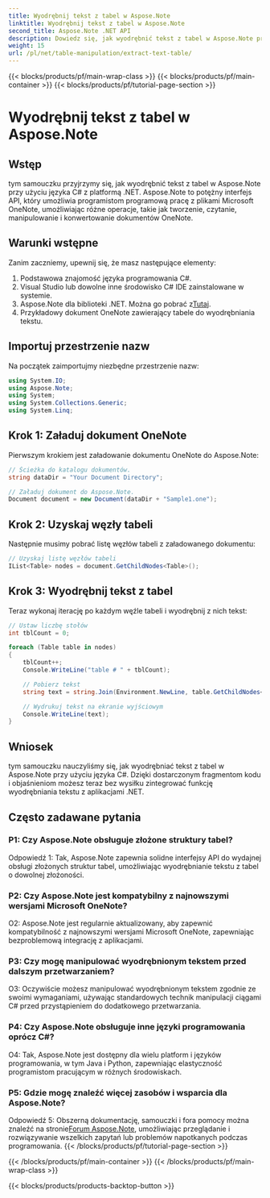 ```yaml
---
title: Wyodrębnij tekst z tabel w Aspose.Note
linktitle: Wyodrębnij tekst z tabel w Aspose.Note
second_title: Aspose.Note .NET API
description: Dowiedz się, jak wyodrębnić tekst z tabel w Aspose.Note przy użyciu języka C# z platformą .NET. Samouczek krok po kroku z fragmentami kodu i objaśnieniami.
weight: 15
url: /pl/net/table-manipulation/extract-text-table/
---
```


{{< blocks/products/pf/main-wrap-class >}}
{{< blocks/products/pf/main-container >}}
{{< blocks/products/pf/tutorial-page-section >}}

# Wyodrębnij tekst z tabel w Aspose.Note

## Wstęp

tym samouczku przyjrzymy się, jak wyodrębnić tekst z tabel w Aspose.Note przy użyciu języka C# z platformą .NET. Aspose.Note to potężny interfejs API, który umożliwia programistom programową pracę z plikami Microsoft OneNote, umożliwiając różne operacje, takie jak tworzenie, czytanie, manipulowanie i konwertowanie dokumentów OneNote.

## Warunki wstępne

Zanim zaczniemy, upewnij się, że masz następujące elementy:

1. Podstawowa znajomość języka programowania C#.
2. Visual Studio lub dowolne inne środowisko C# IDE zainstalowane w systemie.
3.  Aspose.Note dla biblioteki .NET. Można go pobrać z[Tutaj](https://releases.aspose.com/note/net/).
4. Przykładowy dokument OneNote zawierający tabele do wyodrębniania tekstu.

## Importuj przestrzenie nazw

Na początek zaimportujmy niezbędne przestrzenie nazw:

```csharp
using System.IO;
using Aspose.Note;
using System;
using System.Collections.Generic;
using System.Linq;
```

## Krok 1: Załaduj dokument OneNote

Pierwszym krokiem jest załadowanie dokumentu OneNote do Aspose.Note:

```csharp
// Ścieżka do katalogu dokumentów.
string dataDir = "Your Document Directory";

// Załaduj dokument do Aspose.Note.
Document document = new Document(dataDir + "Sample1.one");
```

## Krok 2: Uzyskaj węzły tabeli

Następnie musimy pobrać listę węzłów tabeli z załadowanego dokumentu:

```csharp
// Uzyskaj listę węzłów tabeli
IList<Table> nodes = document.GetChildNodes<Table>();
```

## Krok 3: Wyodrębnij tekst z tabel

Teraz wykonaj iterację po każdym węźle tabeli i wyodrębnij z nich tekst:

```csharp
// Ustaw liczbę stołów
int tblCount = 0;

foreach (Table table in nodes)
{
    tblCount++;
    Console.WriteLine("table # " + tblCount);

    // Pobierz tekst
    string text = string.Join(Environment.NewLine, table.GetChildNodes<RichText>().Select(e => e.Text)) + Environment.NewLine;

    // Wydrukuj tekst na ekranie wyjściowym
    Console.WriteLine(text);
}
```

## Wniosek

tym samouczku nauczyliśmy się, jak wyodrębniać tekst z tabel w Aspose.Note przy użyciu języka C#. Dzięki dostarczonym fragmentom kodu i objaśnieniom możesz teraz bez wysiłku zintegrować funkcję wyodrębniania tekstu z aplikacjami .NET.

## Często zadawane pytania

### P1: Czy Aspose.Note obsługuje złożone struktury tabel?

Odpowiedź 1: Tak, Aspose.Note zapewnia solidne interfejsy API do wydajnej obsługi złożonych struktur tabel, umożliwiając wyodrębnianie tekstu z tabel o dowolnej złożoności.

### P2: Czy Aspose.Note jest kompatybilny z najnowszymi wersjami Microsoft OneNote?

O2: Aspose.Note jest regularnie aktualizowany, aby zapewnić kompatybilność z najnowszymi wersjami Microsoft OneNote, zapewniając bezproblemową integrację z aplikacjami.

### P3: Czy mogę manipulować wyodrębnionym tekstem przed dalszym przetwarzaniem?

O3: Oczywiście możesz manipulować wyodrębnionym tekstem zgodnie ze swoimi wymaganiami, używając standardowych technik manipulacji ciągami C# przed przystąpieniem do dodatkowego przetwarzania.

### P4: Czy Aspose.Note obsługuje inne języki programowania oprócz C#?

O4: Tak, Aspose.Note jest dostępny dla wielu platform i języków programowania, w tym Java i Python, zapewniając elastyczność programistom pracującym w różnych środowiskach.

### P5: Gdzie mogę znaleźć więcej zasobów i wsparcia dla Aspose.Note?

 Odpowiedź 5: Obszerną dokumentację, samouczki i fora pomocy można znaleźć na stronie[Forum Aspose.Note](https://forum.aspose.com/c/note/28), umożliwiając przeglądanie i rozwiązywanie wszelkich zapytań lub problemów napotkanych podczas programowania.
{{< /blocks/products/pf/tutorial-page-section >}}

{{< /blocks/products/pf/main-container >}}
{{< /blocks/products/pf/main-wrap-class >}}

{{< blocks/products/products-backtop-button >}}
